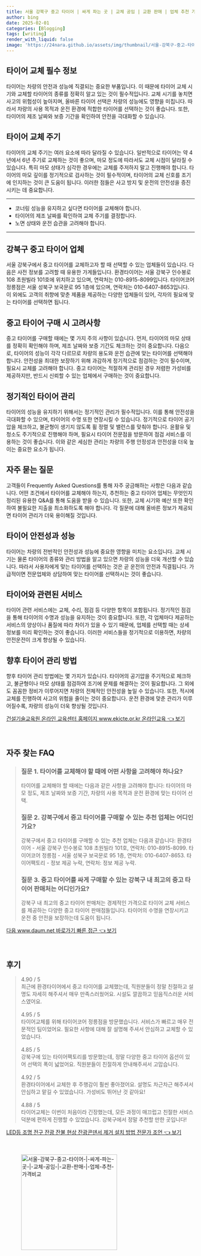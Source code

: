 ```yaml
---
title: 서울 강북구 중고 타이어 | 싸게 파는 곳 | 교체 공임 | 교환 판매 | 업체 추천 가격비교
author: bing
date: 2025-02-01
categories: [Blogging]
tags: [writing]
render_with_liquid: false
image: 'https://24nara.github.io/assets/img/thumbnail/서울-강북구-중고-타이어-|-싸게-파는-곳-|-교체-공임-|-교환-판매-|-업체-추천-가격비교.webp'
---
```



<h2 id='타이어 교체 필수 정보'>타이어 교체 필수 정보</h2>

<p>타이어는 차량의 안전과 성능에 직결되는 중요한 부품입니다. 이 때문에 타이어 교체 시기와 교체할 타이어의 종류를 정확히 알고 있는 것이 필수적입니다. 교체 시기를 놓치면 사고의 위험성이 높아지며, 올바른 타이어 선택은 차량의 성능에도 영향을 미칩니다. 따라서 차량의 사용 목적과 운전 환경에 적합한 타이어를 선택하는 것이 좋습니다. 또한, 타이어의 제조 날짜와 보증 기간을 확인하여 안전을 극대화할 수 있습니다.</p>

<h2 id='타이어 교체 주기'>타이어 교체 주기</h2>

<p>타이어의 교체 주기는 여러 요소에 따라 달라질 수 있습니다. 일반적으로 타이어는 약 4년에서 6년 주기로 교체하는 것이 좋으며, 마모 정도에 따라서도 교체 시점이 달라질 수 있습니다. 특히 마모 상태가 심각한 경우에는 교체를 주저하지 말고 진행해야 합니다. 타이어의 마모 깊이를 정기적으로 검사하는 것이 필수적이며, 타이어의 교체 신호를 조기에 인지하는 것이 큰 도움이 됩니다. 이러한 점들은 사고 방지 및 운전의 안전성을 증진시키는 데 중요합니다.</p>

<hr />

<ul>
    <li>코너링 성능을 유지하고 싶다면 타이어를 교체해야 합니다.</li>
    <li>타이어의 제조 날짜를 확인하여 교체 주기를 결정합니다.</li>
    <li>노면 상태와 운전 습관을 고려해야 합니다.</li>
</ul>

<hr />

<h2 id='강북구 중고 타이어 업체'>강북구 중고 타이어 업체</h2>

<p>서울 강북구에서 중고 타이어를 교체하고자 할 때 선택할 수 있는 업체들이 있습니다. 다음은 사전 정보를 고려할 때 유용한 가게들입니다. 환경타이어는 서울 강북구 인수봉로 108 초원빌라 101호에 위치하고 있으며, 연락처는 010-8915-8099입니다. 타이어코어 정릉점은 서울 성북구 보국문로 95 1층에 있으며, 연락처는 010-6407-8653입니다. 이 외에도 고객의 취향에 맞춘 제품을 제공하는 다양한 업체들이 있어, 각자의 필요에 맞는 타이어를 선택하면 됩니다.</p>

<h2 id='중고 타이어 구매 시 고려사항'>중고 타이어 구매 시 고려사항</h2>

<p>중고 타이어를 구매할 때에는 몇 가지 주의 사항이 있습니다. 먼저, 타이어의 마모 상태를 정확히 확인해야 하며, 제조 날짜와 보증 기간도 체크하는 것이 중요합니다. 다음으로, 타이어의 성능이 각각 다르므로 차량의 용도와 운전 습관에 맞는 타이어를 선택해야 합니다. 안전성을 최대한 보장하기 위해 과감하게 정기적으로 점검하는 것이 필수이며, 필요시 교체를 고려해야 합니다. 중고 타이어는 적절하게 관리된 경우 저렴한 가성비를 제공하지만, 반드시 신뢰할 수 있는 업체에서 구매하는 것이 중요합니다.</p>

<h2 id='정기적인 타이어 관리'>정기적인 타이어 관리</h2>

<p>타이어의 성능을 유지하기 위해서는 정기적인 관리가 필수적입니다. 이를 통해 안전성을 극대화할 수 있으며, 타이어의 수명 또한 연장시킬 수 있습니다. 정기적으로 타이어 공기압을 체크하고, 불균형이 생기지 않도록 휠 정렬 및 밸런스를 맞춰야 합니다. 윤활유 및 청소도 주기적으로 진행해야 하며, 필요시 타이어 전문점을 방문하여 점검 서비스를 이용하는 것이 좋습니다. 이와 같은 세심한 관리는 차량의 주행 안정성과 안전성을 더욱 높이는 중요한 요소가 됩니다.</p>

<h2 id='자주 묻는 질문'>자주 묻는 질문</h2>

<p>고객들이 Frequently Asked Questions를 통해 자주 궁금해하는 사항은 다음과 같습니다. 어떤 조건에서 타이어를 교체해야 하는지, 추천하는 중고 타이어 업체는 무엇인지 정리된 유용한 Q&A를 통해 도움을 받을 수 있습니다. 또한, 교체 시기와 예산 또한 확인하여 불필요한 지출을 최소화하도록 해야 합니다. 각 질문에 대해 올바른 정보가 제공되면 타이어 관리가 더욱 용이해질 것입니다.</p>

<h2 id='타이어 안전성과 성능'>타이어 안전성과 성능</h2>

<p>타이어는 차량의 전반적인 안전성과 성능에 중요한 영향을 미치는 요소입니다. 교체 시기는 물론 타이어의 종류와 관리 방법을 알고 있으면 차량의 성능을 더욱 개선할 수 있습니다. 따라서 사용자에게 맞는 타이어를 선택하는 것은 곧 운전의 안전과 직결됩니다. 가급적이면 전문업체와 상담하여 맞는 타이어를 선택하시는 것이 좋습니다.</p>

<h2 id='타이어와 관련된 서비스'>타이어와 관련된 서비스</h2>

<p>타이어 관련 서비스에는 교체, 수리, 점검 등 다양한 항목이 포함됩니다. 정기적인 점검을 통해 타이어의 수명과 성능을 유지하는 것이 중요합니다. 또한, 각 업체마다 제공하는 서비스의 양상이나 품질에 따라 차이가 있을 수 있기 때문에, 업체를 선택할 때는 상세 정보를 미리 확인하는 것이 좋습니다. 이러한 서비스들을 정기적으로 이용하면, 차량의 안전운전이 크게 향상될 수 있습니다.</p>

<h2 id='향후 타이어 관리 방법'>향후 타이어 관리 방법</h2>

<p>향후 타이어 관리 방법에는 몇 가지가 있습니다. 타이어의 공기압을 주기적으로 체크하고, 불균형이나 마모 상태를 점검하여 조기에 문제를 해결하는 것이 필요합니다. 그 외에도 꼼꼼한 정비가 이루어지면 차량의 전체적인 안전성을 높일 수 있습니다. 또한, 적시에 교체를 진행하여 사고의 위험을 줄이는 것이 중요합니다. 운전 환경에 맞춘 관리가 이루어질수록, 차량의 성능이 더욱 향상될 것입니다.</p>


<p><a class="click-button" title="건설기술교육원 온라인 교육센터 홈페이지 www.ekicte.or.kr 온라인교육" href="https://24nara.github.io/posts/%EA%B1%B4%EC%84%A4%EA%B8%B0%EC%88%A0%EA%B5%90%EC%9C%A1%EC%9B%90-%EC%98%A8%EB%9D%BC%EC%9D%B8-%EA%B5%90%EC%9C%A1%EC%84%BC%ED%84%B0-%ED%99%88%ED%8E%98%EC%9D%B4%EC%A7%80-www.ekicte.or.kr-%EC%98%A8%EB%9D%BC%EC%9D%B8%EA%B5%90%EC%9C%A1/" rel="dofollow">건설기술교육원 온라인 교육센터 홈페이지 www.ekicte.or.kr 온라인교육 👈 보기</a></p><br>
<h2 id='자주_찾는_FAQ'>자주 찾는 FAQ</h2>
<div itemscope="" itemtype="https://schema.org/FAQPage"> 
<blockquote> 
<div itemscope="" itemprop="mainEntity" itemtype="https://schema.org/Question"> 
<h3 itemprop="name">질문 1. 타이어를 교체해야 할 때에 어떤 사항을 고려해야 하나요?</h3> 
<div itemscope="" itemprop="acceptedAnswer" itemtype="https://schema.org/Answer"> 
<span itemprop="text"> 
<p>타이어를 교체해야 할 때에는 다음과 같은 사항을 고려해야 합니다: 타이어의 마모 정도, 제조 날짜와 보증 기간, 차량의 사용 목적과 운전 환경에 맞는 타이어 선택.</p> 
</span> 
</div> 
</div> 
<div itemscope="" itemprop="mainEntity" itemtype="https://schema.org/Question"> 
<h3 itemprop="name">질문 2. 강북구에서 중고 타이어를 구매할 수 있는 추천 업체는 어디인가요?</h3> 
<div itemscope="" itemprop="acceptedAnswer" itemtype="https://schema.org/Answer"> 
<span itemprop="text"> 
<p>강북구에서 중고 타이어를 구매할 수 있는 추천 업체는 다음과 같습니다: 환경타이어 - 서울 강북구 인수봉로 108 초원빌라 101호, 연락처: 010-8915-8099. 타이어코어 정릉점 - 서울 성북구 보국문로 95 1층, 연락처: 010-6407-8653. 타이어팩토리 - 정보 제공 누락, 연락처: 정보 제공 누락.</p> 
</span> 
</div> 
</div> 
<div itemscope="" itemprop="mainEntity" itemtype="https://schema.org/Question"> 
<h3 itemprop="name">질문 3. 중고 타이어를 싸게 구매할 수 있는 강북구 내 최고의 중고 타이어 판매처는 어디인가요?</h3> 
<div itemscope="" itemprop="acceptedAnswer" itemtype="https://schema.org/Answer"> 
<span itemprop="text"> 
<p>강북구 내 최고의 중고 타이어 판매처는 경제적인 가격으로 타이어 교체 서비스를 제공하는 다양한 중고 타이어 판매점들입니다. 타이어의 수명을 연장시키고 운전 중 안전을 보장하는데 도움이 됩니다.</p> 
</span> 
</div> 
</div> 
</blockquote> 
</div>
<p><a class="click-button" title="다음 www.daum.net 바로가기 빠른 접근" href="https://24nara.github.io/posts/%EB%8B%A4%EC%9D%8C-www.daum.net-%EB%B0%94%EB%A1%9C%EA%B0%80%EA%B8%B0-%EB%B9%A0%EB%A5%B8-%EC%A0%91%EA%B7%BC/" rel="dofollow">다음 www.daum.net 바로가기 빠른 접근 👈 보기</a></p><br>
<h2 id='후기'>후기</h2>
<div itemscope itemtype="https://schema.org/Product">
  <blockquote>
  <div itemprop="review" itemscope itemtype="https://schema.org/Review">
      <div itemprop="reviewRating" itemscope itemtype="https://schema.org/Rating"> <span itemprop="ratingValue">4.90</span> / <span itemprop="bestRating">5</span> </div>
      <span itemprop="reviewBody">최근에 환경타이어에서 중고 타이어를 교체했는데, 직원분들이 정말 친절하고 설명도 자세히 해주셔서 매우 만족스러웠어요. 시설도 깔끔하고 믿음직스러운 서비스였어요.</span>
  </div>
  <br>
  <div itemprop="review" itemscope itemtype="https://schema.org/Review">
      <div itemprop="reviewRating" itemscope itemtype="https://schema.org/Rating"> <span itemprop="ratingValue">4.95</span> / <span itemprop="bestRating">5</span> </div>
      <span itemprop="reviewBody">타이어교체를 위해 타이어코어 정릉점을 방문했습니다. 서비스가 빠르고 매우 전문적인 팀이었어요. 필요한 사항에 대해 잘 설명해 주셔서 안심하고 교체할 수 있었습니다.</span>
  </div>
  <br>
  <div itemprop="review" itemscope itemtype="https://schema.org/Review">
      <div itemprop="reviewRating" itemscope itemtype="https://schema.org/Rating"> <span itemprop="ratingValue">4.85</span> / <span itemprop="bestRating">5</span> </div>
      <span itemprop="reviewBody">강북구에 있는 타이어팩토리를 방문했는데, 정말 다양한 중고 타이어 옵션이 있어 선택의 폭이 넓었어요. 직원분들이 친절하게 안내해주셔서 고맙습니다.</span>
  </div>
  <br>
  <div itemprop="review" itemscope itemtype="https://schema.org/Review">
      <div itemprop="reviewRating" itemscope itemtype="https://schema.org/Rating"> <span itemprop="ratingValue">4.92</span> / <span itemprop="bestRating">5</span> </div>
      <span itemprop="reviewBody">환경타이어에서 교체한 후 주행감이 훨씬 좋아졌어요. 설명도 차근차근 해주셔서 안심하고 맡길 수 있었습니다. 가성비도 뛰어난 것 같아요!</span>
  </div>
  <br>
  <div itemprop="review" itemscope itemtype="https://schema.org/Review">
      <div itemprop="reviewRating" itemscope itemtype="https://schema.org/Rating"> <span itemprop="ratingValue">4.88</span> / <span itemprop="bestRating">5</span> </div>
      <span itemprop="reviewBody">타이어교체는 이번이 처음이라 긴장했는데, 모든 과정이 매끄럽고 친절한 서비스 덕분에 편하게 진행할 수 있었습니다. 강북구에서 정말 추천할 만한 곳입니다!</span>
  </div>
  </blockquote>
</div>
<p><a class="click-button" title="LED등 조명 전구 잔광 잔불 현상 잔광콘덴서 제거 설치 방법 전문가 조언" href="https://24nara.github.io/posts/LED%EB%93%B1-%EC%A1%B0%EB%AA%85-%EC%A0%84%EA%B5%AC-%EC%9E%94%EA%B4%91-%EC%9E%94%EB%B6%88-%ED%98%84%EC%83%81-%EC%9E%94%EA%B4%91%EC%BD%98%EB%8D%B4%EC%84%9C-%EC%A0%9C%EA%B1%B0-%EC%84%A4%EC%B9%98-%EB%B0%A9%EB%B2%95-%EC%A0%84%EB%AC%B8%EA%B0%80-%EC%A1%B0%EC%96%B8/" rel="dofollow">LED등 조명 전구 잔광 잔불 현상 잔광콘덴서 제거 설치 방법 전문가 조언 👈 보기</a></p><br>
<figure class="image"><img src="https://24nara.github.io/assets/img/thumbnail/서울-강북구-중고-타이어-|-싸게-파는-곳-|-교체-공임-|-교환-판매-|-업체-추천-가격비교.webp" alt="서울-강북구-중고-타이어-|-싸게-파는-곳-|-교체-공임-|-교환-판매-|-업체-추천-가격비교" width="256" height="256"></figure>